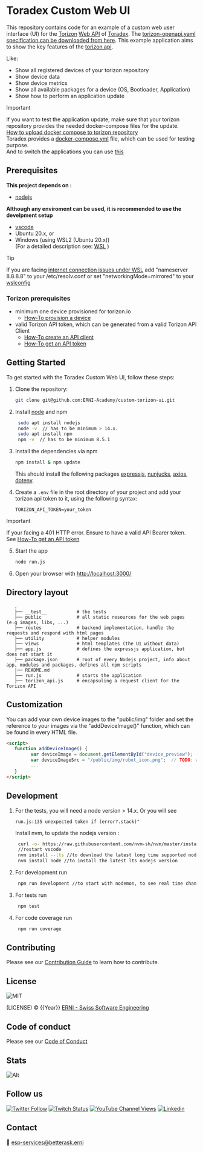 # Toradex Custom Web UI

This repository contains code for an example of a custom web user interface (UI) for the [Torizon](https://www.torizon.io/) [Web API](https://app.torizon.io/api/docs/) of [Toradex](https://www.toradex.com/).
The [torizon-openapi.yaml specification can be downloaded from here](https://app.torizon.io/api/docs/torizon-openapi.yaml).
This example application aims to show the key features of the [torizon api](https://app.torizon.io/api/docs/).

Like:
* Show all registered devices of your torizon repository
* Show device data
* Show device metrics
* Show all available packages for a device (OS, Bootloader, Application)
* Show how to perform an application update
> [!IMPORTANT]  
> If you want to test the application update, make sure that your torizon repository 
> provides the needed docker-compose files for the update.  
> [How to upload docker compose to torizon repository](https://developer.toradex.com/quickstart/torizon-platform/update-application/?module=verdin_imx8mp&carrier=yavia&host=linux&os=torizon&learning_path=torizon_lessons)  
> Toradex provides a [docker-compose.yml](https://docs.toradex.com/112746-quickstart-docker-compose-example-arm64.yml) file, which can be used for testing purpose.  
> And to switch the applications you can use [this](https://github.com/treyyoder/quakejs-docker) 


## Prerequisites

**This project depends on :**

* [nodejs](https://nodejs.org/en)

**Although any enviroment can be used, it is recommended to use the develpment setup**

* [vscode](https://code.visualstudio.com/)
* Ubuntu 20.x, or
* Windows (using WSL2 (Ubuntu 20.x)) \
(For a detailed description see: [WSL](https://learn.microsoft.com/de-de/windows/wsl/setup/environment) )

> [!TIP]  
> If you are facing [internet connection issues under WSL](https://stackoverflow.com/questions/62314789/no-internet-connection-on-wsl-ubuntu-windows-subsystem-for-linux) add "nameserver 8.8.8.8" to your /etc/resolv.conf
> or set "networkingMode=mirrored" to your [wslconfig](https://learn.microsoft.com/en-us/windows/wsl/wsl-config#wslconfig)

### Torizon prerequisites

* minimum one device provisioned for torizon.io
  * [How-To provision a device](https://developer.toradex.com/torizon/torizon-platform/devices-fleet-management#provisioning-a-single-device)
* valid Torizon API token, which can be generated from a valid Torizon API Client
  * [How-To create an API client](https://developer.toradex.com/torizon/torizon-platform/torizon-api/#how-to-use-torizon-cloud-api)
  * [How-To get an API token](https://developer.toradex.com/torizon/torizon-platform/torizon-api/#get-a-token)

## Getting Started

To get started with the Toradex Custom Web UI, follow these steps:

1. Clone the repository:

   ```bash
   git clone git@github.com:ERNI-Academy/custom-torizon-ui.git
   ```

2. Install [node](https://nodejs.org/en/learn/getting-started/introduction-to-nodejs) and npm

   ```bash
    sudo apt install nodejs
    node -v  // has to be minimum > 14.x.   
    sudo apt install npm 
    npm -v  // has to be minimum 8.5.1
    ```

3. Install the dependencies via npm

   ```bash
   npm install & npm update
   ```

   This should install the following packages [expressjs](https://expressjs.com/en/starter/hello-world.html), [nunjucks](https://mozilla.github.io/nunjucks/getting-started.html), [axios](https://axios-http.com/docs/intro), [dotenv](https://github.com/motdotla/dotenv).


4. Create a `.env` file in the root directory of your project and add your torizon api token to it, using the following syntax:

   ```plaintext
   TORIZON_API_TOKEN=your_token
   ```

> [!IMPORTANT]  
> If your facing a 401 HTTP error. Ensure to have a valid API Bearer token.
> See [How-To get an API token](https://developer.toradex.com/torizon/torizon-platform/torizon-api/#get-a-token)

5. Start the app

    ```bash
    node run.js
    ```

6. Open your browser with [http://localhost:3000/](http://localhost:3000/)

## Directory layout

```plaintext
   .
   ├── __test__           # the tests
   ├── public             # all static resources for the web pages (e.g images, libs, ...) 
   ├── routes             # backend implementation, handle the requests and respond with html pages
   ├── utility            # helper modules
   ├── views              # html templates (the UI without data)
   ├── app.js             # defines the expressjs application, but does not start it
   ├── package.json       # root of every Nodejs project, info about app, modules and packages, defines all npm scripts
   |── README.md          
   ├── run.js             # starts the application 
   ├── torizon_api.js     # encapsuling a request client for the Torizon API
```

## Customization

You can add your own device images to the "public/img" folder and set the reference to your images via the "addDeviceImage()" function, which can be found in every HTML file.

   ```HTML
   <script>
      function addDeviceImage() {
            var deviceImage = document.getElementById("device_preview");
            var deviceImageSrc = "/public/img/robot_icon.png";  // TODO: replace with your device image
            ...
      }
   </script>
   ```

## Development

1. For the tests, you will need a node version > 14.x.
   Or you will see

   ```plaintext
   run.js:135 unexpected token if (error?.stack)"
   ```

   Install nvm, to update the nodejs version :

   ```bash
    curl -o- https://raw.githubusercontent.com/nvm-sh/nvm/master/install.sh | bash
    //restart vscode 
    nvm install --lts //to download the latest long time supported nodejs version 
    nvm install node //to install the latest lts nodejs version 
   ```

2. For development run

   ```bash
    npm run development //to start with nodemon, to see real time changes 
   ```

3. For tests run

   ```bash
    npm test
   ```

4. For code coverage run

   ```bash
    npm run coverage
   ```

## Contributing

Please see our [Contribution Guide](CONTRIBUTING.md) to learn how to contribute.

## License

![MIT](https://img.shields.io/badge/License-MIT-blue.svg)

(LICENSE) © {{Year}} [ERNI - Swiss Software Engineering](https://www.betterask.erni)

## Code of conduct

Please see our [Code of Conduct](CODE_OF_CONDUCT.md)

## Stats
![Alt](https://repobeats.axiom.co/api/embed/8e806e36a58323efc8f2eb4dc55757c0dd755ea4.svg "Repobeats analytics image")

## Follow us

[![Twitter Follow](https://img.shields.io/twitter/follow/ERNI?style=social)](https://www.twitter.com/ERNI)
[![Twitch Status](https://img.shields.io/twitch/status/erni_academy?label=Twitch%20Erni%20Academy&style=social)](https://www.twitch.tv/erni_academy)
[![YouTube Channel Views](https://img.shields.io/youtube/channel/views/UCkdDcxjml85-Ydn7Dc577WQ?label=Youtube%20Erni%20Academy&style=social)](https://www.youtube.com/channel/UCkdDcxjml85-Ydn7Dc577WQ)
[![Linkedin](https://img.shields.io/badge/linkedin-31k-green?style=social&logo=Linkedin)](https://www.linkedin.com/company/erni)

## Contact

📧 [esp-services@betterask.erni](mailto:esp-services@betterask.erni)
